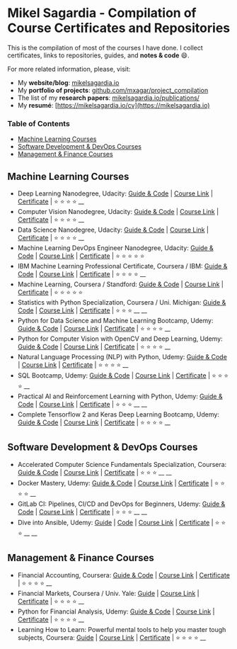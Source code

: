# Mikel Sagardia - Compilation of Course Certificates and Repositories

This is the compilation of most of the courses I have done. I collect certificates, links to repositories, guides, and **notes & code** :smile:.

For more related information, please, visit:

- My **website/blog**: [mikelsagardia.io](https://mikelsagardia.io)
- My **portfolio of projects**: [github.com/mxagar/project_compilation](https://github.com/mxagar/project_compilation)
- The list of my **research papers**: [mikelsagardia.io/publications/](https://mikelsagardia.io/publications/)
- My **resumé**: [https://mikelsagardia.io/cv](https://mikelsagardia.io)

### Table of Contents

- [Machine Learning Courses](#Machine-Learning-Courses)
- [Software Development & DevOps Courses](#Software-Development-&-DevOps-Courses)
- [Management & Finance Courses](#Management-&-Finance-Courses)
<!--- [Robotics Courses](#Robotics-Courses)-->

## Machine Learning Courses

- Deep Learning Nanodegree, Udacity: [Guide & Code](https://github.com/mxagar/deep_learning_udacity) | [Course Link](https://www.udacity.com/course/deep-learning-nanodegree--nd101) | [Certificate](#) | :star: :star: :star: :star: __ 
- Computer Vision Nanodegree, Udacity: [Guide & Code](https://github.com/mxagar/computer_vision_udacity) | [Course Link](https://www.udacity.com/course/computer-vision-nanodegree--nd891) | [Certificate](#) | :star: :star: :star: :star: __
- Data Science Nanodegree, Udacity: [Guide & Code](https://github.com/mxagar/data_science_udacity) | [Course Link](https://www.udacity.com/course/data-scientist-nanodegree--nd025) | [Certificate](#) | :star: :star: :star: :star: __
- Machine Learning DevOps Engineer Nanodegree, Udacity: [Guide & Code](https://github.com/mxagar/mlops_udacity) | [Course Link](https://www.udacity.com/course/machine-learning-dev-ops-engineer-nanodegree--nd0821) | [Certificate](#) | :star: :star: :star: :star: :star:
- IBM Machine Learning Professional Certificate, Coursera / IBM: [Guide & Code](https://www.coursera.org/professional-certificates/ibm-machine-learning) | [Course Link](https://github.com/mxagar/machine_learning_ibm) | [Certificate](#) | :star: :star: :star: :star: __
- Machine Learning, Coursera / Standford: [Guide & Code](https://github.com/mxagar/machine_learning_coursera) | [Course Link](https://www.coursera.org/learn/machine-learning) | [Certificate](#) | :star: :star: :star: :star: :star:
- Statistics with Python Specialization, Coursera / Uni. Michigan: [Guide & Code](https://github.com/mxagar/statistics_with_python_coursera) | [Course Link](https://www.coursera.org/specializations/statistics-with-python) | [Certificate](#) | :star: :star: :star: __ __
- Python for Data Science and Machine Learning Bootcamp, Udemy: [Guide & Code](https://github.com/mxagar/data_science_python_tools) | [Course Link](https://www.udemy.com/course/python-for-data-science-and-machine-learning-bootcamp/) | [Certificate](#) | :star: :star: :star: :star: __
- Python for Computer Vision with OpenCV and Deep Learning, Udemy: [Guide & Code](https://github.com/mxagar/data_science_python_tools) | [Course Link](https://www.udemy.com/course/python-for-computer-vision-with-opencv-and-deep-learning/) | [Certificate](#) | :star: :star: :star: :star: __
- Natural Language Processing (NLP) with Python, Udemy: [Guide & Code](https://github.com/mxagar/nlp_guide) | [Course Link](https://www.udemy.com/course/nlp-natural-language-processing-with-python/) | [Certificate](#) | :star: :star: :star: :star: __
- SQL Bootcamp, Udemy: [Guide & Code](https://github.com/mxagar/sql_guide) | [Course Link](https://www.udemy.com/course/the-complete-sql-bootcamp/) | [Certificate](#) | :star: :star: :star: :star: __
- Practical AI and Reinforcement Learning with Python, Udemy: [Guide & Code](https://github.com/mxagar/data_science_python_tools/blob/main/24_ReinforcementLearning/ReinforcementLearning_Guide.md) | [Course Link](https://www.udemy.com/course/practical-ai-with-python-and-reinforcement-learning/) | [Certificate](#) | :star: :star: :star: __ __
- Complete Tensorflow 2 and Keras Deep Learning Bootcamp, Udemy: [Guide & Code](https://github.com/mxagar/data_science_python_tools) | [Course Link](https://www.udemy.com/course/complete-tensorflow-2-and-keras-deep-learning-bootcamp/) | [Certificate](#) | :star: :star: :star: :star: __

## Software Development & DevOps Courses

- Accelerated Computer Science Fundamentals Specialization, Coursera: [Guide & Code](https://github.com/mxagar/accelerated_computer_science_coursera) | [Course Link](https://www.coursera.org/specializations/cs-fundamentals) | [Certificate](#) | :star: :star: :star: __ __
- Docker Mastery, Udemy: [Guide & Code](https://github.com/mxagar/templates/blob/master/docker_swarm_kubernetes/docker_swarm_kubernetes_howto.md) | [Course Link](https://www.udemy.com/course/docker-mastery/) | [Certificate](#) | :star: :star: :star: :star: __
- GitLab CI: Pipelines, CI/CD and DevOps for Beginners, Udemy: [Guide & Code](https://github.com/mxagar/cicd_guide) | [Course Link](https://www.udemy.com/course/gitlab-ci-pipelines-ci-cd-and-devops-for-beginners/) | [Certificate](#) | :star: :star: :star: __ __
- Dive into Ansible, Udemy: [Guide](https://github.com/mxagar/templates/blob/master/ansible/ansible_howto.md) | [Code](https://github.com/mxagar/diveintoansible) | [Course Link](https://www.udemy.com/course/diveintoansible/) | [Certificate](#) | :star: :star: :star: __ __

## Management & Finance Courses

- Financial Accounting, Coursera: [Guide & Code](https://github.com/mxagar/foundations_management_iese_coursera) | [Course Link](https://www.coursera.org/learn/financial-accounting?specialization=foundations-management) | [Certificate](#) | :star: :star: :star: :star: __
- Financial Markets, Coursera / Univ. Yale: [Guide](https://github.com/mxagar/finance_accounting_courses/tree/main/financial_markets) | [Course Link](https://www.coursera.org/learn/financial-markets-global) | [Certificate](#) | :star: :star: :star: :star: __
- Python for Financial Analysis, Udemy: [Guide & Code](https://github.com/mxagar/finance_accounting_courses/tree/main/python_finance) | [Course Link](https://www.udemy.com/course/python-for-finance-and-trading-algorithms/) | [Certificate](#) | :star: :star: :star: :star: __
- Learning How to Learn: Powerful mental tools to help you master tough subjects, Coursera: [Guide](https://github.com/mxagar/learning_to_learn_coursera/blob/main/Learn_How_To_Learn_Coursera.md) | [Course Link](https://www.coursera.org/learn/learning-how-to-learn) | [Certificate](#) | :star: :star: :star: :star: __ 


<!--
- Course, Udemy: [Guide & Code]() | [Course Link]() | [Certificate](#) | :star: :star: :star: __ __
-->

<!--
## Robotics Courses

- ROS, Udemy
- Kalman Filter, Udemy
- Path Finding, Udemy
- Control, Udemy
-->